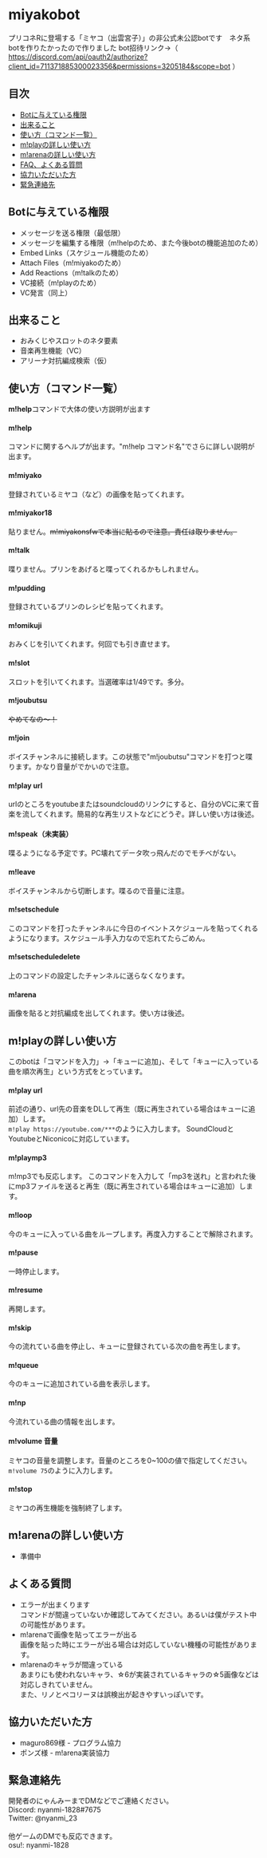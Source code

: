 # miyakobot
プリコネRに登場する「ミヤコ（出雲宮子）」の非公式未公認botです　ネタ系botを作りたかったので作りました
bot招待リンク→（ https://discord.com/api/oauth2/authorize?client_id=711371885300023356&permissions=3205184&scope=bot ）
## 目次
* [Botに与えている権限](#Botに与えている権限)
* [出来ること](#出来ること)
* [使い方（コマンド一覧）](#使い方コマンド一覧)
* [m!playの詳しい使い方](#mplayの詳しい使い方)
* [m!arenaの詳しい使い方](#marenaの詳しい使い方)
* [FAQ、よくある質問](#FAQよくある質問)
* [協力いただいた方](#協力いただいた方)
* [緊急連絡先](#緊急連絡先)
## Botに与えている権限
- メッセージを送る権限（最低限）
- メッセージを編集する権限（m!helpのため、また今後botの機能追加のため）
- Embed Links（スケジュール機能のため）
- Attach Files（m!miyakoのため）
- Add Reactions（m!talkのため）
- VC接続（m!playのため）
- VC発言（同上）
## 出来ること
- おみくじやスロットのネタ要素
- 音楽再生機能（VC）
- アリーナ対抗編成検索（仮）
## 使い方（コマンド一覧）
**m!help**コマンドで大体の使い方説明が出ます
#### m!help
コマンドに関するヘルプが出ます。"m!help コマンド名"でさらに詳しい説明が出ます。
#### m!miyako
登録されているミヤコ（など）の画像を貼ってくれます。
#### m!miyakor18
貼りません。~~m!miyakonsfwで本当に貼るので注意。責任は取りません。~~
#### m!talk
喋りません。プリンをあげると喋ってくれるかもしれません。
#### m!pudding
登録されているプリンのレシピを貼ってくれます。
#### m!omikuji
おみくじを引いてくれます。何回でも引き直せます。
#### m!slot
スロットを引いてくれます。当選確率は1/49です。多分。
#### m!joubutsu
~~やめてなの～！~~
#### m!join
ボイスチャンネルに接続します。この状態で"m!joubutsu"コマンドを打つと喋ります。かなり音量がでかいので注意。
#### m!play url
urlのところをyoutubeまたはsoundcloudのリンクにすると、自分のVCに来て音楽を流してくれます。簡易的な再生リストなどにどうぞ。詳しい使い方は後述。
#### m!speak（未実装）
喋るようになる予定です。PC壊れてデータ吹っ飛んだのでモチベがない。
#### m!leave
ボイスチャンネルから切断します。喋るので音量に注意。
#### m!setschedule
このコマンドを打ったチャンネルに今日のイベントスケジュールを貼ってくれるようになります。スケジュール手入力なので忘れてたらごめん。
#### m!setscheduledelete
上のコマンドの設定したチャンネルに送らなくなります。
#### m!arena
画像を貼ると対抗編成を出してくれます。使い方は後述。
## m!playの詳しい使い方
このbotは「コマンドを入力」→「キューに追加」、そして「キューに入っている曲を順次再生」という方式をとっています。<br>
#### m!play url
前述の通り、url先の音楽をDLして再生（既に再生されている場合はキューに追加）します。<br>
`m!play https://youtube.com/***`のように入力します。
SoundCloudとYoutubeとNiconicoに対応しています。
#### m!playmp3
m!mp3でも反応します。
このコマンドを入力して「mp3を送れ」と言われた後にmp3ファイルを送ると再生（既に再生されている場合はキューに追加）します。
#### m!loop
今のキューに入っている曲をループします。再度入力することで解除されます。
#### m!pause
一時停止します。
#### m!resume
再開します。
#### m!skip
今の流れている曲を停止し、キューに登録されている次の曲を再生します。
#### m!queue
今のキューに追加されている曲を表示します。
#### m!np
今流れている曲の情報を出します。
#### m!volume 音量
ミヤコの音量を調整します。音量のところを0~100の値で指定してください。<br>
`m!volume 75`のように入力します。
#### m!stop
ミヤコの再生機能を強制終了します。
## m!arenaの詳しい使い方
- 準備中
## よくある質問
- エラーが出まくります<br>コマンドが間違っていないか確認してみてください。あるいは僕がテスト中の可能性があります。
- m!arenaで画像を貼ってエラーが出る<br>画像を貼った時にエラーが出る場合は対応していない機種の可能性があります。
- m!arenaのキャラが間違っている<br>あまりにも使われないキャラ、☆6が実装されているキャラの☆5画像などは対応しきれていません。<br>また、リノとペコリーヌは誤検出が起きやすいっぽいです。
## 協力いただいた方
- maguro869様 - プログラム協力
- ポンズ様 - m!arena実装協力
## 緊急連絡先
開発者のにゃんみーまでDMなどでご連絡ください。<br>
Discord: nyanmi-1828#7675<br>
Twitter: @nyanmi_23<br>
<br>
他ゲームのDMでも反応できます。<br>
osu!: nyanmi-1828
